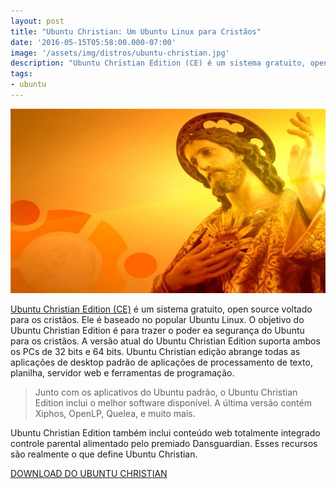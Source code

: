 ```yaml
---
layout: post
title: "Ubuntu Christian: Um Ubuntu Linux para Cristãos"
date: '2016-05-15T05:58:00.000-07:00'
image: '/assets/img/distros/ubuntu-christian.jpg'
description: "Ubuntu Christian Edition (CE) é um sistema gratuito, open source voltado para os cristãos."
tags:
- ubuntu
---
```


![Ubuntu Christian: Um Ubuntu Linux para Cristãos](/assets/img/distros/ubuntu-christian.jpg "Ubuntu Christian: Um Ubuntu Linux para Cristãos")

[Ubuntu Christian Edition (CE)](http://ubuntuce.com/) é um sistema gratuito, open source voltado para os cristãos. Ele é baseado no popular Ubuntu Linux. O objetivo do Ubuntu Christian Edition é para trazer o poder ea segurança do Ubuntu para os cristãos. A versão atual do Ubuntu Christian Edition suporta ambos os PCs de 32 bits e 64 bits. Ubuntu Christian edição abrange todas as aplicações de desktop padrão de aplicações de processamento de texto, planilha, servidor web e ferramentas de programação.

> Junto com os aplicativos do Ubuntu padrão, o Ubuntu Christian Edition inclui o melhor software disponível. A última versão contém Xiphos, OpenLP, Quelea, e muito mais.

Ubuntu Christian Edition também inclui conteúdo web totalmente integrado controle parental alimentado pelo premiado Dansguardian. Esses recursos são realmente o que define Ubuntu Christian.

[DOWNLOAD DO UBUNTU CHRISTIAN](http://ubuntuce.com/download.htm)

<script async src="https://pagead2.googlesyndication.com/pagead/js/adsbygoogle.js"></script>

<!-- Informat -->
<ins class="adsbygoogle"
 style="display:block"
 data-ad-client="ca-pub-2838251107855362"
 data-ad-slot="2327980059"
 data-ad-format="auto"
 data-full-width-responsive="true"></ins>

<script>
(adsbygoogle = window.adsbygoogle || []).push({});
</script>



